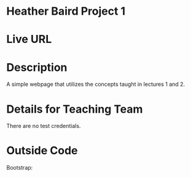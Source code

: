 <h1>Heather Baird Project 1</h1>

<h1>Live URL</h1>
<http://p1-heather.gopagoda.com>

<h1>Description</h1>
A simple webpage that utilizes the concepts taught in lectures 1 and 2.

<h1>Details for Teaching Team</h1>
There are no test credentials.

<h1>Outside Code</h1>
Bootstrap: <http://getbootstrap.com/>

